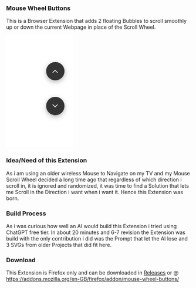 ### Mouse Wheel Buttons

This is a Browser Extension that adds 2 floating Bubbles to scroll smoothly up or down the current Webpage in place of the Scroll Wheel.

![2 floating Bubbles](./img/screenshot.png)


### Idea/Need of this Extension

As i am using an older wireless Mouse to Navigate on my TV and my Mouse Scroll Wheel decided a long time ago that regardless of which direction i scroll in, it is ignored and randomized, it was time to find a Solution that lets me Scroll in the Direction i want when i want it.
Hence this Extension was born.

### Build Process

As i was curious how well an AI would build this Extension i tried using ChatGPT free tier.
In about 20 minutes and 6-7 revision the Extension was build with the only contribution i did was the Prompt that let the AI lose and 3 SVGs from older Projects that did fit here.

### Download

This Extension is Firefox only and can be downloaded in [Releases](https://github.com/m-grohs/mouse-wheel-buttons/releases/tag/v0.1.0) or @ <https://addons.mozilla.org/en-GB/firefox/addon/mouse-wheel-buttons/>